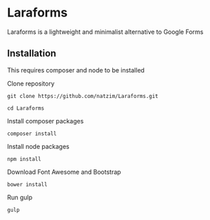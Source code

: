# Laraforms

Laraforms is a lightweight and minimalist alternative to Google Forms

## Installation

This requires composer and node to be installed

Clone repository

```
git clone https://github.com/natzim/Laraforms.git
```

```
cd Laraforms
```

Install composer packages

```
composer install
```

Install node packages

```
npm install
```

Download Font Awesome and Bootstrap

```
bower install
```

Run gulp

```
gulp
```